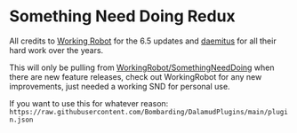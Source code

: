 # Something Need Doing Redux

All credits to [Working Robot](https://github.com/WorkingRobot/) for the 6.5 updates and [daemitus](https://github.com/daemitus/) for all their hard work over the years.

This will only be pulling from [WorkingRobot/SomethingNeedDoing](https://github.com/WorkingRobot/SomethingNeedDoing) when there are new feature releases, check out WorkingRobot for any new improvements, just needed a working SND for personal use.

If you want to use this for whatever reason: `https://raw.githubusercontent.com/Bombarding/DalamudPlugins/main/plugin.json`
